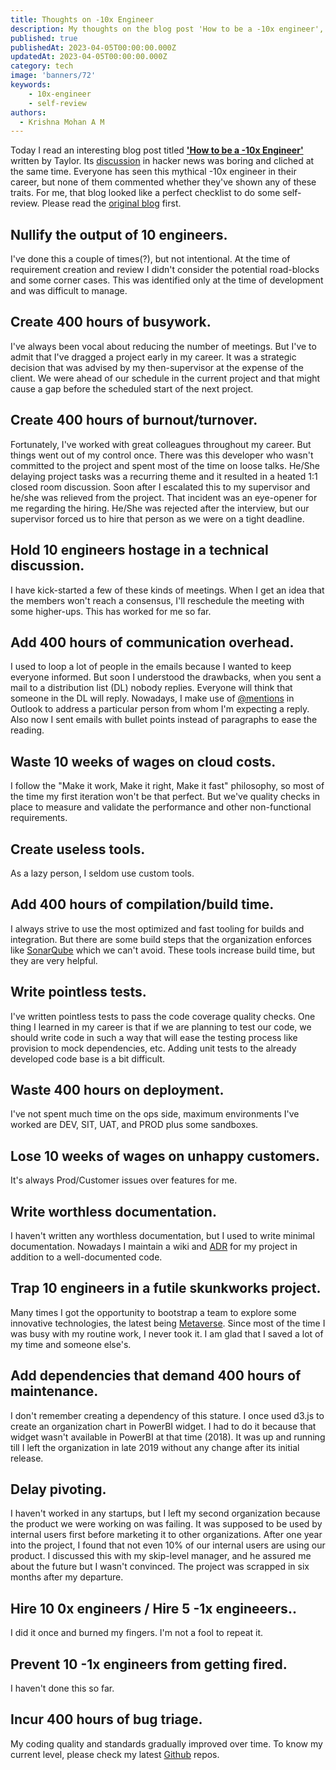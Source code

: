 ```yaml
---
title: Thoughts on -10x Engineer
description: My thoughts on the blog post 'How to be a -10x engineer', which was quite popular in Hacker News.
published: true
publishedAt: 2023-04-05T00:00:00.000Z
updatedAt: 2023-04-05T00:00:00.000Z
category: tech
image: 'banners/72'
keywords: 
    - 10x-engineer
    - self-review    
authors:
  - Krishna Mohan A M
---
```


Today I read an interesting blog post titled [**'How to be a -10x Engineer'**](https://taylor.town/-10x) written by Taylor. Its [discussion](https://news.ycombinator.com/item?id=35438068) in hacker news was boring and cliched at the same time. Everyone has seen this mythical -10x engineer in their career, but none of them commented whether they've shown any of these traits. For me, that blog looked like a perfect checklist to do some self-review. Please read the [original blog](https://taylor.town/-10x) first.

## Nullify the output of 10 engineers.

I've done this a couple of times(?), but not intentional. At the time of requirement creation and review I didn't consider the potential road-blocks and some corner cases. This was identified only at the time of development and was difficult to manage.

## Create 400 hours of busywork.

I've always been vocal about reducing the number of meetings. But I've to admit that I've dragged a project early in my career. It was a strategic decision that was advised by my then-supervisor at the expense of the client. We were ahead of our schedule in the current project and that might cause a gap before the scheduled start of the next project.

## Create 400 hours of burnout/turnover.

Fortunately, I've worked with great colleagues throughout my career. But things went out of my control once. There was this developer who wasn't committed to the project and spent most of the time on loose talks. He/She delaying project tasks was a recurring theme and it resulted in a heated 1:1 closed room discussion. Soon after I escalated this to my supervisor and he/she was relieved from the project. That incident was an eye-opener for me regarding the hiring. He/She was rejected after the interview, but our supervisor forced us to hire that person as we were on a tight deadline. 

## Hold 10 engineers hostage in a technical discussion.

I have kick-started a few of these kinds of meetings. When I get an idea that the members won't reach a consensus, I'll reschedule the meeting with some higher-ups. This has worked for me so far. 

## Add 400 hours of communication overhead.

 I used to loop a lot of people in the emails because I wanted to keep everyone informed. But soon I understood the drawbacks, when you sent a mail to a distribution list (DL) nobody replies. Everyone will think that someone in the DL will reply. Nowadays, I make use of [@mentions](https://support.microsoft.com/en-us/office/use-mentions-to-get-someone-s-attention-90701709-5dc1-41c7-aa48-b01d4a46e8c7#:~:text=In%20the%20body%20of%20the%20email%20message%20or%20calendar%20invite,added%20to%20the%20To%3A%20line.) in Outlook to address a particular person from whom I'm expecting a reply. Also now I sent emails with bullet points instead of paragraphs to ease the reading. 

## Waste 10 weeks of wages on cloud costs.

I follow the "Make it work, Make it right, Make it fast" philosophy, so most of the time my first iteration won't be that perfect. But we've quality checks in place to measure and validate the performance and other non-functional requirements. 

## Create useless tools.

As a lazy person, I seldom use custom tools. 

## Add 400 hours of compilation/build time.

I always strive to use the most optimized and fast tooling for builds and integration. But there are some build steps that the organization enforces like [SonarQube](https://www.sonarsource.com/products/sonarqube/) which we can't avoid. These tools increase build time, but they are very helpful. 

## Write pointless tests.

I've written pointless tests to pass the code coverage quality checks. One thing I learned in my career is that if we are planning to test our code, we should write code in such a way that will ease the testing process like provision to mock dependencies, etc. Adding unit tests to the already developed code base is a bit difficult.

## Waste 400 hours on deployment.

I've not spent much time on the ops side, maximum environments I've worked are DEV, SIT, UAT, and PROD plus some sandboxes.

## Lose 10 weeks of wages on unhappy customers.

It's always Prod/Customer issues over features for me. 

## Write worthless documentation.

I haven't written any worthless documentation, but I used to write minimal documentation. Nowadays I maintain a wiki and [ADR](https://github.com/joelparkerhenderson/architecture-decision-record) for my project in addition to a well-documented code.

## Trap 10 engineers in a futile skunkworks project.

Many times I got the opportunity to bootstrap a team to explore some innovative technologies, the latest being [Metaverse](https://about.meta.com/metaverse/). Since most of the time I was busy with my routine work, I never took it. I am glad that I saved a lot of my time and someone else's.

## Add dependencies that demand 400 hours of maintenance.

I don't remember creating a dependency of this stature. I once used d3.js to create an organization chart in PowerBI widget. I had to do it because that widget wasn't available in PowerBI at that time (2018). It was up and running till I left the organization in late 2019 without any change after its initial release. 

## Delay pivoting.

I haven't worked in any startups, but I left my second organization because the product we were working on was failing. It was supposed to be used by internal users first before marketing it to other organizations. After one year into the project, I found that not even 10% of our internal users are using our product. I discussed this with my skip-level manager, and he assured me about the future but I wasn't convinced. The project was scrapped in six months after my departure.

## Hire 10 0x engineers / Hire 5 -1x engineeers..

I did it once and burned my fingers. I'm not a fool to repeat it.

## Prevent 10 -1x engineers from getting fired.

I haven't done this so far. 

## Incur 400 hours of bug triage.

My coding quality and standards gradually improved over time. To know my current level, please check my latest [Github](https://github.com/krishnaanaril) repos.

